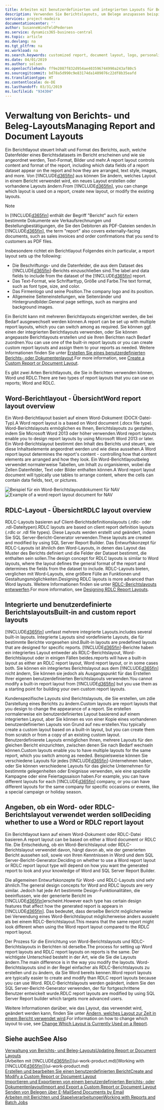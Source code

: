 ```yaml
---
title: Arbeiten mit benutzerdefinierten und integrierten Layouts für Berichte und Belege | Microsoft Docs
description: Verwenden Sie Berichtslayouts, um Belege anzupassen beispielsweise um die gewünschten Schriftart, das Logo oder die Seiteneinstellungen von PDF-Dateien zu personalisieren, die Sie den Debitoren senden.
services: project-madeira
documentationcenter: ''
author: SusanneWindfeldPedersen
ms.service: dynamics365-business-central
ms.topic: article
ms.devlang: na
ms.tgt_pltfrm: na
ms.workload: na
ms.search.keywords: customized report, document layout, logo, personalize
ms.date: 04/01/2019
ms.author: solsen
ms.openlocfilehash: ff9e2087f832d954ae403596744990a243af80c5
ms.sourcegitcommit: bd78a5d990c9e83174da1409076c22df8b35eafd
ms.translationtype: HT
ms.contentlocale: de-DE
ms.lasthandoff: 03/31/2019
ms.locfileid: "934304"
---
```

# <a name="managing-report-and-document-layouts"></a><span data-ttu-id="fb96a-103">Verwaltung von Berichts- und Beleg-Layouts</span><span class="sxs-lookup"><span data-stu-id="fb96a-103">Managing Report and Document Layouts</span></span>
<span data-ttu-id="fb96a-104">Ein Berichtlayout steuert Inhalt und Format des Berichts, auch, welche Datenfelder eines Berichtsdatasets im Bericht erscheinen und wie sie angeordnet werden, Text-Format, Bilder und mehr.</span><span class="sxs-lookup"><span data-stu-id="fb96a-104">A report layout controls content and format of the report, including which data fields of a report dataset appear on the report and how they are arranged, text style, images, and more.</span></span> <span data-ttu-id="fb96a-105">Von [!INCLUDE[d365fin](includes/d365fin_md.md)] aus können Sie ändern, welches Layout in einem Bericht verwendet wird, ein neues Layout erstellen oder vorhandene Layouts ändern.</span><span class="sxs-lookup"><span data-stu-id="fb96a-105">From [!INCLUDE[d365fin](includes/d365fin_md.md)], you can change which layout is used on a report, create new layout, or modify the existing layouts.</span></span>

> [!NOTE]  
>   <span data-ttu-id="fb96a-106">In [!INCLUDE[d365fin](includes/d365fin_md.md)] enthält der Begriff "Bericht" auch für extern bestimmte Dokumente wie Verkaufsrechnungen und Bestellungbestätigungen, die Sie den Debitoren als PDF-Dateien senden.</span><span class="sxs-lookup"><span data-stu-id="fb96a-106">In [!INCLUDE[d365fin](includes/d365fin_md.md)], the term "report" also covers externally-facing documents, such as sales invoices and order confirmations that you send to customers as PDF files.</span></span>

<span data-ttu-id="fb96a-107">Insbesondere richtet ein Berichtlayout Folgendes ein:</span><span class="sxs-lookup"><span data-stu-id="fb96a-107">In particular, a report layout sets up the following:</span></span>

* <span data-ttu-id="fb96a-108">Die Beschriftungs- und die Datenfelder, die aus dem Dataset des [!INCLUDE[d365fin](includes/d365fin_md.md)]-Berichts einzuschließen sind.</span><span class="sxs-lookup"><span data-stu-id="fb96a-108">The label and data fields to include from the dataset of the [!INCLUDE[d365fin](includes/d365fin_md.md)] report.</span></span>
* <span data-ttu-id="fb96a-109">Das Text-Format, wie Schriftarttyp, Größe und Farbe.</span><span class="sxs-lookup"><span data-stu-id="fb96a-109">The text format, such as font type, size, and color.</span></span>
* <span data-ttu-id="fb96a-110">Das Firmenlogo und seine Position.</span><span class="sxs-lookup"><span data-stu-id="fb96a-110">The company logo and its position.</span></span>
* <span data-ttu-id="fb96a-111">Allgemeine Seiteneinstellungen, wie Seitenränder und Hintergrundbilder.</span><span class="sxs-lookup"><span data-stu-id="fb96a-111">General page settings, such as margins and background images.</span></span>

<span data-ttu-id="fb96a-112">Ein Bericht kann mit mehreren Berichtlayouts eingerichtet werden, die bei Bedarf ausgewechselt werden können.</span><span class="sxs-lookup"><span data-stu-id="fb96a-112">A report can be set up with multiple report layouts, which you can switch among as required.</span></span> <span data-ttu-id="fb96a-113">Sie können ggf. einen der integrierten Berichtlayouts verwenden, oder Sie können angepasste Berichtlayouts erstellen und sie Ihren Berichten nach Bedarf zuordnen.</span><span class="sxs-lookup"><span data-stu-id="fb96a-113">You can use one of the built-in report layouts or you can create custom report layouts and assign them to your reports as needed.</span></span> <span data-ttu-id="fb96a-114">Weitere Informationen finden Sie unter [Erstellen Sie eines benutzerdefinierten Berichts- oder Dokumentenlayout](ui-how-create-custom-report-layout.md).</span><span class="sxs-lookup"><span data-stu-id="fb96a-114">For more information, see [Create a Custom Report or Document Layout](ui-how-create-custom-report-layout.md).</span></span>

<span data-ttu-id="fb96a-115">Es gibt zwei Arten Berichtlayouts, die Sie in Berichten verwenden können, Word und RDLC.</span><span class="sxs-lookup"><span data-stu-id="fb96a-115">There are two types of report layouts that you can use on reports; Word and RDLC.</span></span>

## <a name="word-report-layout-overview"></a><span data-ttu-id="fb96a-116">Word-Berichtlayout - Übersicht</span><span class="sxs-lookup"><span data-stu-id="fb96a-116">Word report layout overview</span></span>
<span data-ttu-id="fb96a-117">Ein Word-Berichtlayout basiert auf einem Word-Dokument (DOCX-Datei-Typ).</span><span class="sxs-lookup"><span data-stu-id="fb96a-117">A Word report layout is a based on Word document (.docx file type).</span></span> <span data-ttu-id="fb96a-118">Word-Berichtslayouts ermöglichen es Ihnen, Berichtslayouts zu gestalten, indem Sie Microsoft Word 2013 oder höher verwenden.</span><span class="sxs-lookup"><span data-stu-id="fb96a-118">Word report layouts enable you to design report layouts by using Microsoft Word 2013 or later.</span></span> <span data-ttu-id="fb96a-119">Ein Word-Berichtslayout bestimmt den Inhalt des Berichts und steuert, wie diese Inhaltselemente angeordnet werden und wie diese aussehen.</span><span class="sxs-lookup"><span data-stu-id="fb96a-119">A Word report layout determines the report's content - controlling how that content elements are arranged and how they look.</span></span> <span data-ttu-id="fb96a-120">Ein Word-Berichtlayoutbeleg verwendet normalerweise Tabellen, um Inhalt zu organisieren, wobei die Zellen Datenfelder, Text oder Bilder enthalten können.</span><span class="sxs-lookup"><span data-stu-id="fb96a-120">A Word report layout document will typically use tables to arrange content, where the cells can contain data fields, text, or pictures.</span></span>

 <span data-ttu-id="fb96a-121">![Beispiel für ein Word-Berichtslayoutdokument für NAV](media/nav_wordreportlayout_edit_in_word_example.png "NAV_WordReportLayout_Edit_In_Word_Example")</span><span class="sxs-lookup"><span data-stu-id="fb96a-121">![Example of a word report layout document for NAV](media/nav_wordreportlayout_edit_in_word_example.png "NAV_WordReportLayout_Edit_In_Word_Example")</span></span>  

## <a name="rdlc-layout-overview"></a><span data-ttu-id="fb96a-122">RDLC-Layout - Übersicht</span><span class="sxs-lookup"><span data-stu-id="fb96a-122">RDLC layout overview</span></span>
<span data-ttu-id="fb96a-123">RDLC-Layouts basieren auf Client-Berichtsdefinitionslayouts (.rdlc- oder .rdl-Dateitypen).</span><span class="sxs-lookup"><span data-stu-id="fb96a-123">RDLC layouts are based on client report definition layouts (.rdlc or .rdl file types).</span></span> <span data-ttu-id="fb96a-124">Diese Layouts werden erstellt und geändert, indem Sie SQL Server-Bericht-Generator verwenden.</span><span class="sxs-lookup"><span data-stu-id="fb96a-124">These layouts are created and modified by using SQL Server Report Builder.</span></span> <span data-ttu-id="fb96a-125">Das Entwurfskonzept für RDLC-Layouts ist ähnlich den Word-Layouts, in denen das Layout das Muster des Berichts definiert und die Felder der Dataset bestimmt, die enthalten sein sollen.</span><span class="sxs-lookup"><span data-stu-id="fb96a-125">The design concept for RDLC layouts is similar to Word layouts, where the layout defines the general format of the report and determines the fields from the dataset to include.</span></span> <span data-ttu-id="fb96a-126">RDLC-Layouts bieten, verglichen mit Word-Layouts, eine größere Fülle an Funktionen und Gestaltungsmöglichkeiten.</span><span class="sxs-lookup"><span data-stu-id="fb96a-126">Designing RDLC layouts is more advanced than Word layouts.</span></span> <span data-ttu-id="fb96a-127">Weitere Informationen finden sie unter [RDLC-Berichtslayouts entwwerfen](/dynamics-nav/Designing-RDLC-Report-Layouts).</span><span class="sxs-lookup"><span data-stu-id="fb96a-127">For more information, see [Designing RDLC Report Layouts](/dynamics-nav/Designing-RDLC-Report-Layouts).</span></span>

## <a name="built-in-and-custom-report-layouts"></a><span data-ttu-id="fb96a-128">Integrierte und benutzerdefinierte Berichtslayouts</span><span class="sxs-lookup"><span data-stu-id="fb96a-128">Built-in and custom report layouts</span></span>
[!INCLUDE[d365fin](includes/d365fin_md.md)] <span data-ttu-id="fb96a-129">umfasst mehrere integrierte Layouts.</span><span class="sxs-lookup"><span data-stu-id="fb96a-129">includes several built-in layouts.</span></span> <span data-ttu-id="fb96a-130">Integrierte Layouts sind vordefinierte Layouts, die für bestimmte Berichte vorgesehen sind.</span><span class="sxs-lookup"><span data-stu-id="fb96a-130">Built-in layouts are predefined layouts that are designed for specific reports.</span></span> [!INCLUDE[d365fin](includes/d365fin_md.md)]<span data-ttu-id="fb96a-131">-Berichte haben ein integriertes Layout entweder als RDLC-Berichtslayout, Word-Berichtslayout oder in einigen Fällen beides.</span><span class="sxs-lookup"><span data-stu-id="fb96a-131">reports will have a built-in layout as either an RDLC report layout, Word report layout, or in some cases both.</span></span> <span data-ttu-id="fb96a-132">Sie können ein integriertes Berichtslayout aus dem [!INCLUDE[d365fin](includes/d365fin_md.md)] nicht ändern, Sie können sie jedoch als Ausgangspunkt für das Erstellen Ihrer eigenen benutzerdefinierten Berichtslayouts verwenden.</span><span class="sxs-lookup"><span data-stu-id="fb96a-132">You cannot modify a built-in report layout from [!INCLUDE[d365fin](includes/d365fin_md.md)] but you use them as a starting point for building your own custom report layouts.</span></span>

<span data-ttu-id="fb96a-133">Kundenspezifische Layouts sind Berichtslayouts, die Sie erstellen, um zdie Darstellung eines Berichts zu ändern.</span><span class="sxs-lookup"><span data-stu-id="fb96a-133">Custom layouts are report layouts that you design to change the appearance of a report.</span></span> <span data-ttu-id="fb96a-134">Sie erstellen normalerweise ein benutzerdefiniertes Layout basierend auf einem integrierten Layout, aber Sie können es von einer Kopie eines vorhandenen benutzerdefinierten Layouts von Grund auf neu erstellen.</span><span class="sxs-lookup"><span data-stu-id="fb96a-134">You typically create a custom layout based on a built-in layout, but you can create them from scratch or from a copy of an existing custom layout.</span></span> <span data-ttu-id="fb96a-135">Benutzerdefinierete Layouts ermöglichen Ihnen, mehrere Layouts für den gleichen Bericht einzurichten, zwischen denen Sie nach Bedarf wechseln können.</span><span class="sxs-lookup"><span data-stu-id="fb96a-135">Custom layouts enable you to have multiple layouts for the same report, which you switch among as needed.</span></span> <span data-ttu-id="fb96a-136">Beispielsweise können Sie verschiedene Layouts für jedes [!INCLUDE[d365fin](includes/d365fin_md.md)]-Unternehmen haben, oder Sie können verschiedene Layouts für das gleiche Unternehmen für bestimmte gelegenheiten oder Ereignisse verwenden, wie eine spezielle Kampagne oder eine Feiertagssaison haben.</span><span class="sxs-lookup"><span data-stu-id="fb96a-136">For example, you can have different layouts for each [!INCLUDE[d365fin](includes/d365fin_md.md)] company, or you can have different layouts for the same company for specific occasions or events, like a special campaign or holiday season.</span></span>

## <a name="deciding-whether-to-use-a-word-or-rdlc-report-layout"></a><span data-ttu-id="fb96a-137">Angeben, ob ein Word- oder RDLC-Berichtslayout verwendet werden soll</span><span class="sxs-lookup"><span data-stu-id="fb96a-137">Deciding whether to use a Word or RDLC report layout</span></span>
<span data-ttu-id="fb96a-138">Ein Berichtlayout kann auf einem Word-Dokument oder RDLC-Datei basieren.</span><span class="sxs-lookup"><span data-stu-id="fb96a-138">A report layout can be based on either a Word document or RDLC file.</span></span> <span data-ttu-id="fb96a-139">Die Entscheidung, ob ein Word-Berichtslayout oder RDLC-Berichtslayout verwendet davon, hängt davon ab, wie der generierten Bericht aussehen soll, sowie von Ihren Kenntnissen in Word und dem SQL Server-Bericht-Generator.</span><span class="sxs-lookup"><span data-stu-id="fb96a-139">Deciding on whether to use a Word report layout or RDLC report layout type will depend on how you want the generated report to look and your knowledge of Word and SQL Server Report Builder.</span></span>

<span data-ttu-id="fb96a-140">Die allgemeinen Entwurfskonzepte für Word- und RDLC-Layouts sind sehr ähnlich.</span><span class="sxs-lookup"><span data-stu-id="fb96a-140">The general design concepts for Word and RDLC layouts are very similar.</span></span> <span data-ttu-id="fb96a-141">Jedoch hat jede Art bestimmte Design-Funktionalitäten, die beeinflussen, wie der generierte Bericht im [!INCLUDE[d365fin](includes/d365fin_md.md)]erscheint.</span><span class="sxs-lookup"><span data-stu-id="fb96a-141">However each type has certain design features that affect how the generated report is appears in [!INCLUDE[d365fin](includes/d365fin_md.md)].</span></span> <span data-ttu-id="fb96a-142">Das bedeutet, dass derselbe Bericht möglicherweise bei Verwendung eines Word-Berichtslayout möglicherweise anders aussieht als bei einem RDLC-Berichtslayout.</span><span class="sxs-lookup"><span data-stu-id="fb96a-142">This means that the same report might look different when using the Word report layout compared to the RDLC report layout.</span></span>

<span data-ttu-id="fb96a-143">Der Prozess für die Einrichtung von Word-Berichtslayouts und RDLC-Berichtslayouts in Berichten ist derselbe.</span><span class="sxs-lookup"><span data-stu-id="fb96a-143">The process for setting up Word report layouts and RDLC report layouts on reports is the same.</span></span> <span data-ttu-id="fb96a-144">Der wichtigste Unterschied besteht in der Art, wie die Sie die Layouts ändern.</span><span class="sxs-lookup"><span data-stu-id="fb96a-144">The main difference is in the way you modify the layouts.</span></span> <span data-ttu-id="fb96a-145">Word-Berichtslayouts sind in der Regel einfacher als RDLC-Berichtslayouts zu erstellen und zu ändern, da Sie Word bereits kennen.</span><span class="sxs-lookup"><span data-stu-id="fb96a-145">Word report layouts are typically easier to create and modify than RDLC report layouts because you can use Word.</span></span> <span data-ttu-id="fb96a-146">RDLC-Berichtslayouts werden geändert, indem Sie den SQL Server-Bericht-Generator verwenden, der für fortgeschrittene Benutzer entwickelt wurde.</span><span class="sxs-lookup"><span data-stu-id="fb96a-146">RDLC report layouts are modified by using SQL Server Report builder which targets more advanced users.</span></span>

<span data-ttu-id="fb96a-147">Weitere Informationen darüber, wie das Layout, das verwendet wird, geändert werden kann, finden Sie unter [Ändern, welches Layout zur Zeit in einem Bericht verwendet wird](ui-how-change-layout-currently-used-report.md).</span><span class="sxs-lookup"><span data-stu-id="fb96a-147">For information on how to change which layout to use, see [Change Which Layout is Currently Used on a Report](ui-how-change-layout-currently-used-report.md).</span></span>

## <a name="see-also"></a><span data-ttu-id="fb96a-148">Siehe auch</span><span class="sxs-lookup"><span data-stu-id="fb96a-148">See Also</span></span>
[<span data-ttu-id="fb96a-149">Verwaltung von Berichts- und Beleg-Layouts</span><span class="sxs-lookup"><span data-stu-id="fb96a-149">Updating Report or Document Layouts</span></span>](ui-update-report-layouts.md)  
<span data-ttu-id="fb96a-150">[Arbeiten mit [!INCLUDE[d365fin](includes/d365fin_md.md)]](ui-work-product.md)</span><span class="sxs-lookup"><span data-stu-id="fb96a-150">[Working with [!INCLUDE[d365fin](includes/d365fin_md.md)]](ui-work-product.md)</span></span>  
[<span data-ttu-id="fb96a-151">Erstellen und bearbeiten Sie einen benutzerdefinierten Bericht</span><span class="sxs-lookup"><span data-stu-id="fb96a-151">Create and Modify a Custom Report or Document Layout</span></span>](ui-how-create-custom-report-layout.md)  
[<span data-ttu-id="fb96a-152">Importieren und Exportieren von einem benutzerdefinierten Berichts- oder Dokumentenlayout</span><span class="sxs-lookup"><span data-stu-id="fb96a-152">Import and Export a Custom Report or Document Layout</span></span>](ui-how-import-and-export-report-layout.md)  
[<span data-ttu-id="fb96a-153">Senden von Belegen über E-Mail</span><span class="sxs-lookup"><span data-stu-id="fb96a-153">Send Documents by Email</span></span>](ui-how-send-documents-email.md)  
[<span data-ttu-id="fb96a-154">Arbeiten mit Berichten und Stapelverarbeitungen</span><span class="sxs-lookup"><span data-stu-id="fb96a-154">Working with Reports and Batch Jobs</span></span>](ui-work-report.md)  
